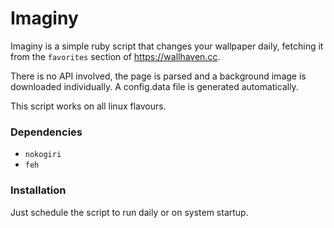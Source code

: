 # Imaginy
Imaginy is a simple ruby script that changes your wallpaper daily, fetching it from the `favorites` section of https://wallhaven.cc.

There is no API involved, the page is parsed and a background image is downloaded individually.
A config.data file is generated automatically.

This script works on all linux flavours.

### Dependencies
* `nokogiri`
* `feh`

### Installation
Just schedule the script to run daily or on system startup.